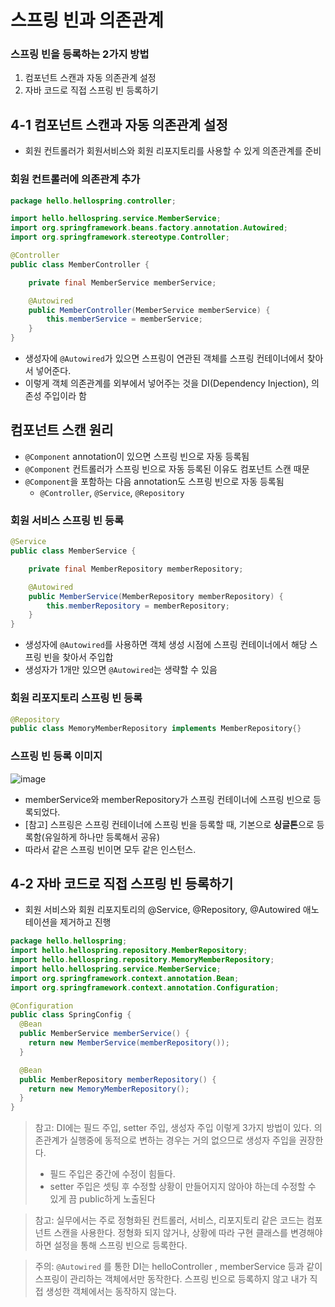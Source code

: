 # 스프링 빈과 의존관계
### 스프링 빈을 등록하는 2가지 방법
1. 컴포넌트 스캔과 자동 의존관계 설정
2. 자바 코드로 직접 스프링 빈 등록하기


## 4-1 컴포넌트 스캔과 자동 의존관계 설정 
- 회원 컨트롤러가 회원서비스와 회원 리포지토리를 사용할 수 있게 의존관계를 준비

###  회원 컨트롤러에 의존관계 추가
```java
package hello.hellospring.controller;

import hello.hellospring.service.MemberService;
import org.springframework.beans.factory.annotation.Autowired;
import org.springframework.stereotype.Controller;

@Controller
public class MemberController {

    private final MemberService memberService;

    @Autowired
    public MemberController(MemberService memberService) {
        this.memberService = memberService;
    }
}
```
- 생성자에 `@Autowired`가 있으면 스프링이 연관된 객체를 스프링 컨테이너에서 찾아서 넣어준다.
- 이렇게 객체 의존관계를 외부에서 넣어주는 것을 DI(Dependency Injection), 의존성 주입이라 함

## 컴포넌트 스캔 원리
- `@Component` annotation이 있으면 스프링 빈으로 자동 등록됨
- `@Component` 컨트롤러가 스프링 빈으로 자동 등록된 이유도 컴포넌트 스캔 때문
- `@Component`을 포함하는 다음 annotation도 스프링 빈으로 자동 등록됨
  - `@Controller`, `@Service`, `@Repository`

### 회원 서비스 스프링 빈 등록
```java
@Service
public class MemberService {

    private final MemberRepository memberRepository;

    @Autowired
    public MemberService(MemberRepository memberRepository) {
        this.memberRepository = memberRepository;
    }
}
```
- 생성자에 `@Autowired`를 사용하면 객체 생성 시점에 스프링 컨테이너에서 해당 스프링 빈을 찾아서 주입합
- 생성자가 1개만 있으면 `@Autowired`는 생략할 수 있음

### 회원 리포지토리 스프링 빈 등록
```java
@Repository
public class MemoryMemberRepository implements MemberRepository{}
```

### 스프링 빈 등록 이미지
![image](https://user-images.githubusercontent.com/108309396/231661011-06831ca0-6613-438b-92f4-1dd7229b0b37.png)  
- memberService와 memberRepository가 스프링 컨테이너에 스프링 빈으로 등록되었다.
- [참고] 스프링은 스프링 컨테이너에 스프링 빈을 등록할 때, 기본으로 **싱글톤**으로 등록함(유일하게 하나만 등록해서 공유)
- 따라서 같은 스프링 빈이면 모두 같은 인스턴스.


## 4-2 자바 코드로 직접 스프링 빈 등록하기
- 회원 서비스와 회원 리포지토리의 @Service, @Repository, @Autowired 애노테이션을 제거하고 진행
```java
package hello.hellospring;
import hello.hellospring.repository.MemberRepository;
import hello.hellospring.repository.MemoryMemberRepository;
import hello.hellospring.service.MemberService;
import org.springframework.context.annotation.Bean;
import org.springframework.context.annotation.Configuration;

@Configuration
public class SpringConfig {
  @Bean
  public MemberService memberService() {
    return new MemberService(memberRepository());
  }

  @Bean
  public MemberRepository memberRepository() {
    return new MemoryMemberRepository();
  }
}
```

> 참고: DI에는 필드 주입, setter 주입, 생성자 주입 이렇게 3가지 방법이 있다. 의존관계가 실행중에 동적으로 변하는 경우는 거의 없으므로 생성자 주입을 권장한다.
> - 필드 주입은 중간에 수정이 힘들다.
> - setter 주입은 셋팅 후 수정할 상황이 만들어지지 않아야 하는데 수정할 수 있게 끔 public하게 노출된다

> 참고: 실무에서는 주로 정형화된 컨트롤러, 서비스, 리포지토리 같은 코드는 컴포넌트 스캔을 사용한다.
정형화 되지 않거나, 상황에 따라 구현 클래스를 변경해야 하면 설정을 통해 스프링 빈으로 등록한다.

> 주의: `@Autowired` 를 통한 DI는 helloController , memberService 등과 같이 스프링이 관리하는 객체에서만 동작한다. 스프링 빈으로 등록하지 않고 내가 직접 생성한 객체에서는 동작하지 않는다.